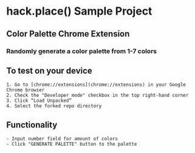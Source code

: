 # hack.place() Sample Project

## Color Palette Chrome Extension
### Randomly generate a color palette from 1-7 colors

## To test on your device
    1. Go to [chrome://extensions](chrome://extensions) in your Google Chrome browser
    2. Check the "Developer mode" checkbox in the top right-hand corner
    3. Click “Load Unpacked”
    4. Select the forked repo directory

## Functionality
    - Input number field for amount of colors
    - Click "GENERATE PALETTE" button to the palette